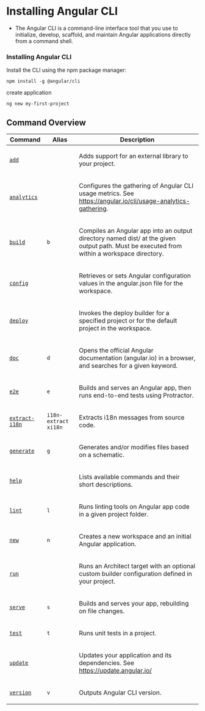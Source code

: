 # Installing Angular CLI

  - The Angular CLI is a command-line interface tool that you use to initialize, develop, scaffold, and maintain Angular applications directly from a command shell.
  
### Installing Angular CLI
Install the CLI using the npm package manager:
```
npm install -g @angular/cli
```
create application
```
ng new my-first-project
```
## Command Overview

<table class="is-full-width list-table property-table">
  <thead>
    <tr>
      <th>Command</th>
      <th>Alias</th>
      <th>Description</th>
    </tr>
  </thead>
  <tbody>

  <tr>
    <td><a class="code-anchor" href="cli/add"><code class="no-auto-link">add</code></a></td>
    <td></td>
    <td><p>Adds support for an external library to your project.</p>
</td>
  </tr>

  <tr>
    <td><a class="code-anchor" href="cli/analytics"><code class="no-auto-link">analytics</code></a></td>
    <td></td>
    <td><p>Configures the gathering of Angular CLI usage metrics. See <a href="https://angular.io/cli/usage-analytics-gathering">https://angular.io/cli/usage-analytics-gathering</a>.</p>
</td>
  </tr>

  <tr>
    <td><a class="code-anchor" href="cli/build"><code class="no-auto-link">build</code></a></td>
    <td><code class="no-auto-link">b </code></td>
    <td><p>Compiles an Angular app into an output directory named dist/ at the given output path. Must be executed from within a workspace directory.</p>
</td>
  </tr>

  <tr>
    <td><a class="code-anchor" href="cli/config"><code class="no-auto-link">config</code></a></td>
    <td></td>
    <td><p>Retrieves or sets Angular configuration values in the angular.json file for the workspace.</p>
</td>
  </tr>

  <tr>
    <td><a class="code-anchor" href="cli/deploy"><code class="no-auto-link">deploy</code></a></td>
    <td></td>
    <td><p>Invokes the deploy builder for a specified project or for the default project in the workspace.</p>
</td>
  </tr>

  <tr>
    <td><a class="code-anchor" href="cli/doc"><code class="no-auto-link">doc</code></a></td>
    <td><code class="no-auto-link">d </code></td>
    <td><p>Opens the official Angular documentation (angular.io) in a browser, and searches for a given keyword.</p>
</td>
  </tr>

  <tr>
    <td><a class="code-anchor" href="cli/e2e"><code class="no-auto-link">e2e</code></a></td>
    <td><code class="no-auto-link">e </code></td>
    <td><p>Builds and serves an Angular app, then runs end-to-end tests using Protractor.</p>
</td>
  </tr>

  <tr>
    <td><a class="code-anchor" href="cli/extract-i18n"><code class="no-auto-link">extract-i18n</code></a></td>
    <td><code class="no-auto-link">i18n-extract </code><code class="no-auto-link">xi18n </code></td>
    <td><p>Extracts i18n messages from source code.</p>
</td>
  </tr>

  <tr>
    <td><a class="code-anchor" href="cli/generate"><code class="no-auto-link">generate</code></a></td>
    <td><code class="no-auto-link">g </code></td>
    <td><p>Generates and/or modifies files based on a schematic.</p>
</td>
  </tr>

  <tr>
    <td><a class="code-anchor" href="cli/help"><code class="no-auto-link">help</code></a></td>
    <td></td>
    <td><p>Lists available commands and their short descriptions.</p>
</td>
  </tr>

  <tr>
    <td><a class="code-anchor" href="cli/lint"><code class="no-auto-link">lint</code></a></td>
    <td><code class="no-auto-link">l </code></td>
    <td><p>Runs linting tools on Angular app code in a given project folder.</p>
</td>
  </tr>

  <tr>
    <td><a class="code-anchor" href="cli/new"><code class="no-auto-link">new</code></a></td>
    <td><code class="no-auto-link">n </code></td>
    <td><p>Creates a new workspace and an initial Angular application.</p>
</td>
  </tr>

  <tr>
    <td><a class="code-anchor" href="cli/run"><code class="no-auto-link">run</code></a></td>
    <td></td>
    <td><p>Runs an Architect target with an optional custom builder configuration defined in your project.</p>
</td>
  </tr>

  <tr>
    <td><a class="code-anchor" href="cli/serve"><code class="no-auto-link">serve</code></a></td>
    <td><code class="no-auto-link">s </code></td>
    <td><p>Builds and serves your app, rebuilding on file changes.</p>
</td>
  </tr>

  <tr>
    <td><a class="code-anchor" href="cli/test"><code class="no-auto-link">test</code></a></td>
    <td><code class="no-auto-link">t </code></td>
    <td><p>Runs unit tests in a project.</p>
</td>
  </tr>

  <tr>
    <td><a class="code-anchor" href="cli/update"><code class="no-auto-link">update</code></a></td>
    <td></td>
    <td><p>Updates your application and its dependencies. See <a href="https://update.angular.io/">https://update.angular.io/</a></p>
</td>
  </tr>

  <tr>
    <td><a class="code-anchor" href="cli/version"><code class="no-auto-link">version</code></a></td>
    <td><code class="no-auto-link">v </code></td>
    <td><p>Outputs Angular CLI version.</p>
</td>
  </tr>

</tbody>
</table>
